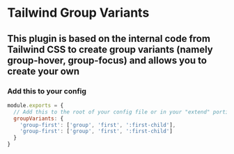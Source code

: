 # Tailwind Group Variants

## This plugin is based on the internal code from Tailwind CSS to create group variants (namely group-hover, group-focus) and allows you to create your own

### Add this to your config


```js
module.exports = {
  // Add this to the root of your config file or in your "extend" portion.
  groupVariants: {
    'group-first': ['group', 'first', ':first-child'],
    'group-first': ['group', 'first', ':first-child']
  }
}
```
